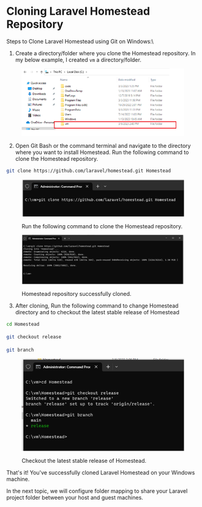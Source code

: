 # Cloning Laravel  Homestead Repository

Steps to Clone Laravel Homestead using Git on Windows:\


1. Create a directory/folder where you clone the Homestead repository. In my below example, I created `vm` a directory/folder.

<figure><img src="../.gitbook/assets/image (32).png" alt=""><figcaption></figcaption></figure>

2. Open Git Bash or the command terminal and navigate to the directory where you want to install Homestead. Run the following command to clone the Homestead repository.

```bash
git clone https://github.com/laravel/homestead.git Homestead
```

<figure><img src="../.gitbook/assets/image (33).png" alt=""><figcaption><p>Run the following command to clone the Homestead repository.</p></figcaption></figure>

<figure><img src="../.gitbook/assets/image (7) (1).png" alt=""><figcaption><p>Homestead repository successfully cloned.</p></figcaption></figure>

3. After cloning, Run the following command to change Homestead directory and to checkout the latest stable release of Homestead

```bash
cd Homestead
 
git checkout release

git branch
```

<figure><img src="../.gitbook/assets/image (27).png" alt=""><figcaption><p>Checkout the latest stable release of Homestead.</p></figcaption></figure>



That's it! You've successfully cloned Laravel Homestead on your Windows machine.

In the next topic, we will configure folder mapping to share your Laravel project folder between your host and guest machines.

